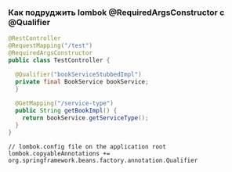 ### Как подруджить lombok @RequiredArgsConstructor с @Qualifier
```Java
@RestController
@RequestMapping("/test")
@RequiredArgsConstructor
public class TestController {

  @Qualifier("bookServiceStubbedImpl")
  private final BookService bookService;
  }
  
  @GetMapping("/service-type")
  public String getBookImpl() {
    return bookService.getServiceType();
  }
}
```

```
// lombok.config file on the application root 
lombok.copyableAnnotations += org.springframework.beans.factory.annotation.Qualifier
```
